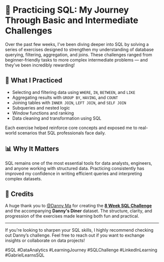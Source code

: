 # 🚀 Practicing SQL: My Journey Through Basic and Intermediate Challenges

Over the past few weeks, I've been diving deeper into SQL by solving a series of exercises designed to strengthen my understanding of database querying, filtering, aggregation, and joins. These challenges ranged from beginner-friendly tasks to more complex intermediate problems — and they’ve been incredibly rewarding!

## 🧠 What I Practiced

- Selecting and filtering data using `WHERE`, `IN`, `BETWEEN`, and `LIKE`
- Aggregating results with `GROUP BY`, `HAVING`, and `COUNT`
- Joining tables with `INNER JOIN`, `LEFT JOIN`, and `SELF JOIN`
- Subqueries and nested logic
- Window functions and ranking
- Data cleaning and transformation using SQL

Each exercise helped reinforce core concepts and exposed me to real-world scenarios that SQL professionals face daily.

## 📊 Why It Matters

SQL remains one of the most essential tools for data analysts, engineers, and anyone working with structured data. Practicing consistently has improved my confidence in writing efficient queries and interpreting complex datasets.

## 🙌 Credits

A huge thank you to [@Danny Ma](https://www.linkedin.com/in/danny-ma/) for creating the **[8 Week SQL Challenge](https://8weeksqlchallenge.com/)** and the accompanying **Danny's Diner** dataset. The structure, clarity, and progression of the exercises made learning both fun and practical.

---

If you're looking to sharpen your SQL skills, I highly recommend checking out Danny’s challenge. Feel free to reach out if you want to exchange insights or collaborate on data projects!

#SQL #DataAnalytics #LearningJourney #SQLChallenge #LinkedInLearning #GabrielLearnsSQL
